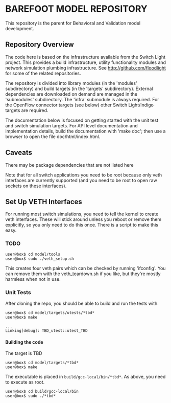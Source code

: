 # BAREFOOT MODEL REPOSITORY

This repository is the parent for Behavioral and Validation
model development.

## Repository Overview

The code here is based on the infrastructure available from the
Switch Light project.  This provides a build infrastructure, utility
functionality modules and network simulation plumbing infrastructure.
See http://github.com/floodlight for some of the related
repositories.

The repository is divided into library modules (in the 'modules'
subdirectory) and build targets (in the 'targets' subdirectory).
External dependencies are downloaded on demand are managed in the
'submodules' subdirectory.  The 'infra' submodule is always
required.  For the OpenFlow connector targets (see below) other
Switch Light/Indigo targets are required.

The documentation below is focused on getting started with the unit
test and switch simulation targets.  For API level documentation and
implementation details, build the documentation with 'make doc'; then
use a browser to open the file doc/html/index.html.

## Caveats

There may be package dependencies that are not listed here

Note that for all switch applications you need to be root because only
veth interfaces are currently supported (and you need to be root to
open raw sockets on these interfaces).

## Set Up VETH Interfaces

For running most switch simulations, you need to tell the kernel to
create veth interfaces.  These will stick around unless you reboot or
remove them explicitly, so you only need to do this once.  There is a
script to make this easy.

### TODO

    user@box$ cd model/tools
    user@box$ sudo ./veth_setup.sh

This creates four veth pairs which can be checked by running 'ifconfig'.
You can remove them with the veth_teardown.sh if you like, but they're
mostly harmless when not in use.

### Unit Tests

After cloning the repo, you should be able to build and run the
tests with:

    user@box$ cd model/targets/utests/*tbd*
    user@box$ make

    ...
    Linking[debug]: TBD_utest::utest_TBD

#### Building the code

The target is TBD

    user@box$ cd model/targets/*tbd*
    user@box$ make

The executable is placed in `build/gcc-local/bin/*tbd*`.  As above,
you need to execute as root.

    user@box$ cd build/gcc-local/bin
    user@box$ sudo ./*tbd*

